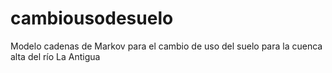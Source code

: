 # cambiousodesuelo
Modelo cadenas de Markov para el cambio de uso del suelo para la cuenca alta del río La Antigua
